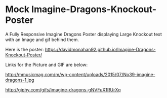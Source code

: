 # Mock Imagine-Dragons-Knockout-Poster

A Fully Responsive Imagine Dragons Poster displaying Large Knockout text with an Image and gif behind them.

Here is the poster:
https://davidmonahan92.github.io/Imagine-Dragons-Knockout-Poster/

Links for the Picture and GIF are below:

http://mmusicmag.com/m/wp-content/uploads/2015/07/No39-imagine-dragons-1.jpg

http://giphy.com/gifs/imagine-dragons-gNVFuX1RUrXq
